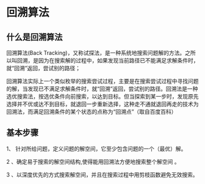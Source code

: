 # 回溯算法

## 什么是回溯算法
回溯算法(Back Tracking)，又称试探法，是一种系统地搜索问题解的方法。之所以叫回溯，是因为在搜索解的过程中，如果发现当前路径已不能满足求解条件时，就“回溯”返回，尝试别的路径；

回溯算法实际上一个类似枚举的搜索尝试过程，主要是在搜索尝试过程中寻找问题的解，当发现已不满足求解条件时，就“回溯”返回，尝试别的路径。回溯法是一种选优搜索法，按选优条件向前搜索，以达到目标。但当探索到某一步时，发现原先选择并不优或达不到目标，就退回一步重新选择，这种走不通就退回再走的技术为回溯法，而满足回溯条件的某个状态的点称为“回溯点”（取自百度百科）

## 基本步骤

1、 针对所给问题，定义问题的解空间，它至少包含问题的一个（最优）解。

2 、确定易于搜索的解空间结构,使得能用回溯法方便地搜索整个解空间 。 

3 、以深度优先的方式搜索解空间，并且在搜索过程中用剪枝函数避免无效搜索。 
